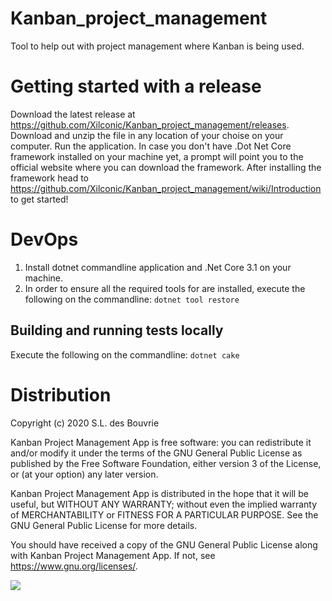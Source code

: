 # Kanban_project_management
Tool to help out with project management where Kanban is being used.

# Getting started with a release
Download the latest release at https://github.com/Xilconic/Kanban_project_management/releases. Download and unzip the file in any location of your choise on your computer. Run the application. 
In case you don't have .Dot Net Core framework installed on your machine yet, a prompt will point you to the official website where you can download the framework. 
After installing the framework head to https://github.com/Xilconic/Kanban_project_management/wiki/Introduction to get started!

# DevOps
1. Install dotnet commandline application and .Net Core 3.1 on your machine.
2. In order to ensure all the required tools for are installed, execute the following on the commandline: `dotnet tool restore`

## Building and running tests locally
Execute the following on the commandline: `dotnet cake`

# Distribution
Copyright (c) 2020 S.L. des Bouvrie

Kanban Project Management App is free software: you can redistribute it and/or modify
it under the terms of the GNU General Public License as published by
the Free Software Foundation, either version 3 of the License, or
(at your option) any later version.

Kanban Project Management App is distributed in the hope that it will be useful,
but WITHOUT ANY WARRANTY; without even the implied warranty of
MERCHANTABILITY or FITNESS FOR A PARTICULAR PURPOSE.  See the
GNU General Public License for more details.

You should have received a copy of the GNU General Public License
along with Kanban Project Management App.  If not, see https://www.gnu.org/licenses/.

![](https://www.gnu.org/graphics/gplv3-or-later.png)
